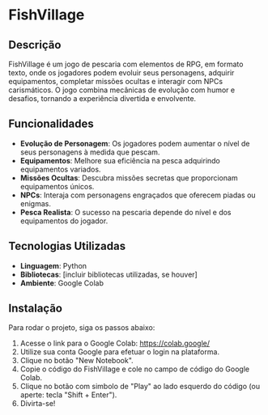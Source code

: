 # FishVillage

## Descrição
FishVillage é um jogo de pescaria com elementos de RPG, em formato texto, onde os jogadores podem evoluir seus personagens, adquirir equipamentos, completar missões ocultas e interagir com NPCs carismáticos. O jogo combina mecânicas de evolução com humor e desafios, tornando a experiência divertida e envolvente.

## Funcionalidades
- **Evolução de Personagem**: Os jogadores podem aumentar o nível de seus personagens à medida que pescam.
- **Equipamentos**: Melhore sua eficiência na pesca adquirindo equipamentos variados.
- **Missões Ocultas**: Descubra missões secretas que proporcionam equipamentos únicos.
- **NPCs**: Interaja com personagens engraçados que oferecem piadas ou enigmas.
- **Pesca Realista**: O sucesso na pescaria depende do nível e dos equipamentos do jogador.

## Tecnologias Utilizadas
- **Linguagem**: Python
- **Bibliotecas**: [incluir bibliotecas utilizadas, se houver]
- **Ambiente**: Google Colab

## Instalação
Para rodar o projeto, siga os passos abaixo:
1. Acesse o link para o Google Colab: https://colab.google/
2. Utilize sua conta Google para efetuar o login na plataforma.
3. Clique no botão "New Notebook".
4. Copie o código do FishVillage e cole no campo de código do Google Colab.
5. Clique no botão com simbolo de "Play" ao lado esquerdo do código (ou aperte: tecla "Shift + Enter").
6. Divirta-se!
